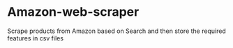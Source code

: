 # Amazon-web-scraper
Scrape products from Amazon based on Search and then store the required features in csv files
